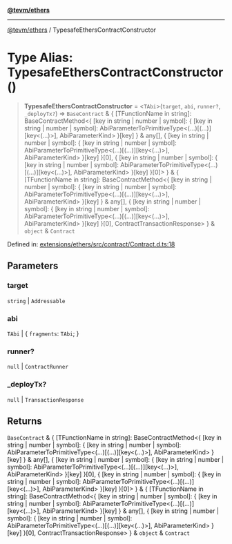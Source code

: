 [**@tevm/ethers**](../README.md)

***

[@tevm/ethers](../globals.md) / TypesafeEthersContractConstructor

# Type Alias: TypesafeEthersContractConstructor()

> **TypesafeEthersContractConstructor** = \<`TAbi`\>(`target`, `abi`, `runner?`, `_deployTx?`) => `BaseContract` & \{ \[TFunctionName in string\]: BaseContractMethod\<\{ \[key in string \| number \| symbol\]: \{ \[key in string \| number \| symbol\]: AbiParameterToPrimitiveType\<(...)\[(...)\]\[key\<(...)\>\], AbiParameterKind\> \}\[key\] \} & any\[\], \{ \[key in string \| number \| symbol\]: \{ \[key in string \| number \| symbol\]: AbiParameterToPrimitiveType\<(...)\[(...)\]\[key\<(...)\>\], AbiParameterKind\> \}\[key\] \}\[0\], \{ \[key in string \| number \| symbol\]: \{ \[key in string \| number \| symbol\]: AbiParameterToPrimitiveType\<(...)\[(...)\]\[key\<(...)\>\], AbiParameterKind\> \}\[key\] \}\[0\]\> \} & \{ \[TFunctionName in string\]: BaseContractMethod\<\{ \[key in string \| number \| symbol\]: \{ \[key in string \| number \| symbol\]: AbiParameterToPrimitiveType\<(...)\[(...)\]\[key\<(...)\>\], AbiParameterKind\> \}\[key\] \} & any\[\], \{ \[key in string \| number \| symbol\]: \{ \[key in string \| number \| symbol\]: AbiParameterToPrimitiveType\<(...)\[(...)\]\[key\<(...)\>\], AbiParameterKind\> \}\[key\] \}\[0\], ContractTransactionResponse\> \} & `object` & `Contract`

Defined in: [extensions/ethers/src/contract/Contract.d.ts:18](https://github.com/evmts/tevm-monorepo/blob/main/extensions/ethers/src/contract/Contract.d.ts#L18)

## Parameters

### target

`string` | `Addressable`

### abi

`TAbi` | \{ `fragments`: `TAbi`; \}

### runner?

`null` | `ContractRunner`

### \_deployTx?

`null` | `TransactionResponse`

## Returns

`BaseContract` & \{ \[TFunctionName in string\]: BaseContractMethod\<\{ \[key in string \| number \| symbol\]: \{ \[key in string \| number \| symbol\]: AbiParameterToPrimitiveType\<(...)\[(...)\]\[key\<(...)\>\], AbiParameterKind\> \}\[key\] \} & any\[\], \{ \[key in string \| number \| symbol\]: \{ \[key in string \| number \| symbol\]: AbiParameterToPrimitiveType\<(...)\[(...)\]\[key\<(...)\>\], AbiParameterKind\> \}\[key\] \}\[0\], \{ \[key in string \| number \| symbol\]: \{ \[key in string \| number \| symbol\]: AbiParameterToPrimitiveType\<(...)\[(...)\]\[key\<(...)\>\], AbiParameterKind\> \}\[key\] \}\[0\]\> \} & \{ \[TFunctionName in string\]: BaseContractMethod\<\{ \[key in string \| number \| symbol\]: \{ \[key in string \| number \| symbol\]: AbiParameterToPrimitiveType\<(...)\[(...)\]\[key\<(...)\>\], AbiParameterKind\> \}\[key\] \} & any\[\], \{ \[key in string \| number \| symbol\]: \{ \[key in string \| number \| symbol\]: AbiParameterToPrimitiveType\<(...)\[(...)\]\[key\<(...)\>\], AbiParameterKind\> \}\[key\] \}\[0\], ContractTransactionResponse\> \} & `object` & `Contract`
